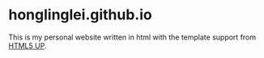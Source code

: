 # honglinglei.github.io
This is my personal website written in html with the template support from [HTML5 UP](https://html5up.net/).
